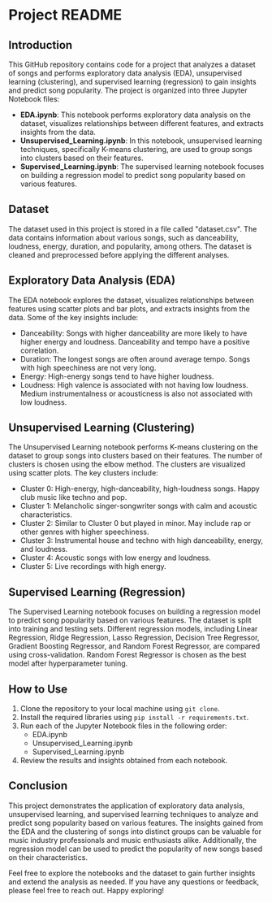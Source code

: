 # Project README

## Introduction

This GitHub repository contains code for a project that analyzes a dataset of songs and performs exploratory data analysis (EDA), unsupervised learning (clustering), and supervised learning (regression) to gain insights and predict song popularity. The project is organized into three Jupyter Notebook files:

- **EDA.ipynb**: This notebook performs exploratory data analysis on the dataset, visualizes relationships between different features, and extracts insights from the data.
- **Unsupervised_Learning.ipynb**: In this notebook, unsupervised learning techniques, specifically K-means clustering, are used to group songs into clusters based on their features.
- **Supervised_Learning.ipynb**: The supervised learning notebook focuses on building a regression model to predict song popularity based on various features.

## Dataset

The dataset used in this project is stored in a file called "dataset.csv". The data contains information about various songs, such as danceability, loudness, energy, duration, and popularity, among others. The dataset is cleaned and preprocessed before applying the different analyses.

## Exploratory Data Analysis (EDA)

The EDA notebook explores the dataset, visualizes relationships between features using scatter plots and bar plots, and extracts insights from the data. Some of the key insights include:

- Danceability: Songs with higher danceability are more likely to have higher energy and loudness. Danceability and tempo have a positive correlation.
- Duration: The longest songs are often around average tempo. Songs with high speechiness are not very long.
- Energy: High-energy songs tend to have higher loudness.
- Loudness: High valence is associated with not having low loudness. Medium instrumentalness or acousticness is also not associated with low loudness.

## Unsupervised Learning (Clustering)

The Unsupervised Learning notebook performs K-means clustering on the dataset to group songs into clusters based on their features. The number of clusters is chosen using the elbow method. The clusters are visualized using scatter plots. The key clusters include:

- Cluster 0: High-energy, high-danceability, high-loudness songs. Happy club music like techno and pop.
- Cluster 1: Melancholic singer-songwriter songs with calm and acoustic characteristics.
- Cluster 2: Similar to Cluster 0 but played in minor. May include rap or other genres with higher speechiness.
- Cluster 3: Instrumental house and techno with high danceability, energy, and loudness.
- Cluster 4: Acoustic songs with low energy and loudness.
- Cluster 5: Live recordings with high energy.

## Supervised Learning (Regression)

The Supervised Learning notebook focuses on building a regression model to predict song popularity based on various features. The dataset is split into training and testing sets. Different regression models, including Linear Regression, Ridge Regression, Lasso Regression, Decision Tree Regressor, Gradient Boosting Regressor, and Random Forest Regressor, are compared using cross-validation. Random Forest Regressor is chosen as the best model after hyperparameter tuning.

## How to Use

1. Clone the repository to your local machine using `git clone`.
2. Install the required libraries using `pip install -r requirements.txt`.
3. Run each of the Jupyter Notebook files in the following order:
   - EDA.ipynb
   - Unsupervised_Learning.ipynb
   - Supervised_Learning.ipynb
4. Review the results and insights obtained from each notebook.

## Conclusion

This project demonstrates the application of exploratory data analysis, unsupervised learning, and supervised learning techniques to analyze and predict song popularity based on various features. The insights gained from the EDA and the clustering of songs into distinct groups can be valuable for music industry professionals and music enthusiasts alike. Additionally, the regression model can be used to predict the popularity of new songs based on their characteristics.

Feel free to explore the notebooks and the dataset to gain further insights and extend the analysis as needed. If you have any questions or feedback, please feel free to reach out. Happy exploring!
